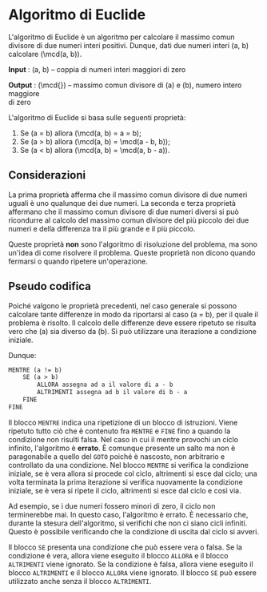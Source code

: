 # Algoritmo di Euclide

L'algoritmo di Euclide è un algoritmo per calcolare il massimo comun divisore
di due numeri interi positivi. Dunque, dati due numeri interi \(a, b\) calcolare
\(\mcd(a, b)\).

**Input**
: \(a, b\) – coppia di numeri interi maggiori di zero

**Output**
: \(\mcd{}\) – massimo comun divisore di \(a\) e \(b\), numero intero maggiore  
  di zero

L'algoritmo di Euclide si basa sulle seguenti proprietà:

1. Se \(a = b\) allora \(\mcd(a, b) = a = b\);
2. Se \(a > b\) allora \(\mcd(a, b) = \mcd(a - b, b)\);
3. Se \(a < b\) allora \(\mcd(a, b) = \mcd(a, b - a)\).

## Considerazioni

La prima proprietà afferma che il massimo comun divisore di due numeri uguali è
uno qualunque dei due numeri. La seconda e terza proprietà affermano che il
massimo comun divisore di due numeri diversi si può ricondurre al calcolo del
massimo comun divisore del più piccolo dei due numeri e della differenza tra il
più grande e il più piccolo.

Queste proprietà **non** sono l'algoritmo di risoluzione del problema, ma sono
un'idea di come risolvere il problema. Queste proprietà non dicono quando fermarsi
o quando ripetere un'operazione.

## Pseudo codifica

Poiché valgono le proprietà precedenti, nel caso generale si possono calcolare
tante differenze in modo da riportarsi al caso \(a = b\), per il quale il problema
è risolto. Il calcolo delle differenze deve essere ripetuto se risulta vero che
\(a\) sia diverso da \(b\). Si può utilizzare una iterazione a condizione iniziale.

Dunque:

```txt title="Algoritmo di Euclide"
MENTRE (a != b)
    SE (a > b)
        ALLORA assegna ad a il valore di a - b
        ALTRIMENTI assegna ad b il valore di b - a
    FINE
FINE
```

Il blocco `MENTRE` indica una ripetizione di un blocco di istruzioni. Viene
ripetuto tutto ciò che è contenuto fra `MENTRE` e `FINE` fino a quando la
condizione non risulti falsa. Nel caso in cui il mentre provochi un ciclo
infinito, l'algoritmo è **errato**. È comunque presente un salto ma non è
paragonabile a quello del `GOTO` poiché è nascosto, non arbitrario e controllato
da una condizione. Nel blocco `MENTRE` si verifica la condizione iniziale, se è
vera allora si procede col ciclo, altrimenti si esce dal ciclo; una volta
terminata la prima iterazione si verifica nuovamente la condizione iniziale, se è
vera si ripete il ciclo, altrimenti si esce dal ciclo e così via.

Ad esempio, se i due numeri fossero minori di zero, il ciclo non terminerebbe
mai. In questo caso, l'algoritmo è errato. È necessario che, durante la stesura
dell'algoritmo, si verifichi che non ci siano cicli infiniti. Questo è possibile
verificando che la condizione di uscita dal ciclo si avveri.

Il blocco `SE` presenta una condizione che può essere vera o falsa. Se la
condizione è vera, allora viene eseguito il blocco `ALLORA` e il blocco
`ALTRIMENTI` viene ignorato. Se la condizione è falsa, allora viene eseguito il
blocco `ALTRIMENTI` e il blocco `ALLORA` viene ignorato. Il blocco `SE` può
essere utilizzato anche senza il blocco `ALTRIMENTI`.
